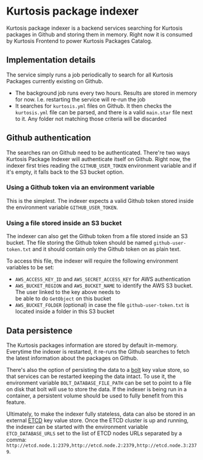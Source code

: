 Kurtosis package indexer
========================

Kurtosis package indexer is a backend services searching for Kurtosis packages in Github and storing them in memory.
Right now it is consumed by Kurtosis Frontend to power Kurtosis Packages Catalog.

Implementation details
----------------------

The service simply runs a job periodically to search for all Kurtosis Packages currently existing on Github.
- The background job runs every two hours. Results are stored in memory for now. I.e. restarting the service will re-run the job
- It searches for `kurtosis.yml` files on Github. It then checks the `kurtosis.yml` file can be parsed, and there is a valid `main.star` file next to it. Any folder not matching those criteria will be discarded

Github authentication
---------------------

The searches ran on Github need to be authenticated. There're two ways Kurtosis Package Indexer will authenticate itself
on Github.
Right now, the indexer first tries reading the `GITHUB_USER_TOKEN` environment variable and if it's empty, it falls back
to the S3 bucket option.

### Using a Github token via an environment variable
This is the simplest. The indexer expects a valid Github token stored inside the environment variable `GITHUB_USER_TOKEN`.

### Using a file stored inside an S3 bucket
The indexer can also get the Github token from a file stored inside an S3 bucket.
The file storing the Github token should be named `github-user-token.txt` and it should contain only the Github token 
on as plain text.

To access this file, the indexer will require the following environment variables to be set:
- `AWS_ACCESS_KEY_ID` and `AWS_SECRET_ACCESS_KEY` for AWS authentication
- `AWS_BUCKET_REGION` and `AWS_BUCKET_NAME` to identify the AWS S3 bucket. The user linked to the key above needs to  
be able to do `GetObject` on this bucket
- `AWS_BUCKET_FOLDER` (optional) in case the file `github-user-token.txt` is located inside a folder in this S3 bucket

Data persistence
----------------

The Kurtosis packages information are stored by default in-memory. Everytime the indexer is restarted, it re-runs the
Github searches to fetch the latest information about the packages on Github.

There's also the option of persisting the data to a [bolt](https://github.com/etcd-io/bbolt) key value store, so that 
services can be restarted keeping the data intact. To use it, the environment variable `BOLT_DATABASE_FILE_PATH` can 
be set to point to a file on disk that bolt will use to store the data. If the indexer is being run in a container, a 
persistent volume should be used to fully benefit from this feature.

Ultimately, to make the indexer fully stateless, data can also be stored in an external 
[ETCD](https://etcd.io/) key value store. Once the ETCD cluster is up and running, the indexer can be started with the
environment variable `ETCD_DATABASE_URLS` set to the list of ETCD nodes URLs separated by a comma: 
`http://etcd.node.1:2379,http://etcd.node.2:2379,http://etcd.node.3:2379`.
